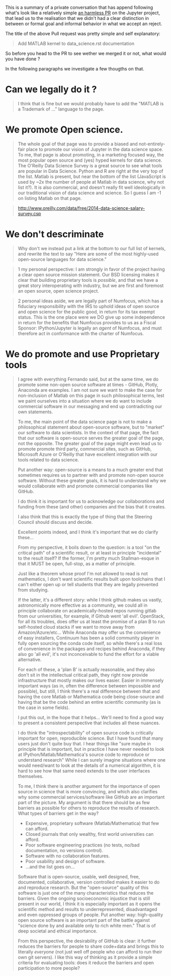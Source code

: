 
This is a summary of a private conversation that has append following what's
look like a relatively simple [an harmless
PR](https://github.com/jupyter/jupyter/pull/21) on the Jupyter project, that
lead us to the realisation that we didn't had a clear distinction in between
or formal goal and informal behavior in what we accept an reject.

The title of the above Pull request was pretty simple and self explanatory:

> Add MATLAB kernel to data_science.rst documentation

So before you head to the PR to see wether we merged it or not, 
what would you have done ?

In the following paragraphs we investigate a few thougths on that.


# Can we legally do it ?

> I think that is fine but we would probably have to add the "MATLAB is
a Trademark of ..." language to the page.

# We promote Open science.

> The whole goal of that page was to provide a biased and
> not-entirely-fair place to promote our vision of Jupyter in the data
> science space. To me, that page is about promoting, in a marketing
> focused way, the most popular open source and (yes) hyped kernels for
> data science. The O'Reilly Data Science Survey is a great source to
> see what tools are popular in Data Science. Python and R are right at
> the very top of the list. Matlab is present, but near the bottom of
> the list (JavaScript is used by ~2x the number of people at Matlab in
> data science, why not list it?). It is also commercial, and doesn't
> really fit well ideologically in our traditional vision of data
> science and science. So I guess I am -1 on listing Matlab on that
> page.

> http://www.oreilly.com/data/free/2014-data-science-salary-survey.csp



# We don't descriminate

> Why don't we instead put a link at the bottom to our full list of kernels, and rewrite the text to say "Here are some of the most highly-used open-source languages for data science."



> 1 my personal perspective: I am strongly in favor of the project having a clear open source mission statement.  Our BSD licensing makes it clear that building proprietary tools is *possible*, and that we have a great story interoperating with industry, but we are first and foremost an open source, open science project.

> 2 personal ideas aside, we are legally part of Numfocus, which has a fiduciary responsibility with the IRS to uphold ideas of open source and open science for the public good, in return for its tax exempt status.  This is the one place were we DO give up some independence in return for the benefits that Numfocus provides to us as a Fiscal Sponsor: IPython/Jupyter is legally an *agent* of Numfocus, and must therefore act in conformance with the charter of Numfocus.


# We do promote and use Proprietary tools

>I agree with everything Fernando said, but at the same time, we do
>promote some non-open source software at times - GitHub, Plotly,
>Anaconda are examples. I am not sure we want to make the case for
>non-inclusion of Matlab on this page in such philosophical terms, lest
>we paint ourselves into a situation where we do want to include
>commercial software in our messaging and end up contradicting our own
>statements.
>
>To me, the main point of the data science page is not to make a
>philosophical statement about open-source software, but to "market"
>our software to data scientists. In the context of that page, the fact
>that our software is open-source serves the greater goal of the page,
>not the opposite. The greater goal of the page might even lead us to
>promote promote third party, commercial sites, such as GitHub,
>Microsoft Azure or O'Reilly that have excellent integration with our
>tools related to data science.
>
>Put another way: open-source is a means to a much greater end that
>sometimes requires us to partner with and promote non-open source
>software. Without these greater goals, it is hard to understand why we
>would collaborate with and promote commercial companies like GitHub.
>
>I do think it is important for us to acknowledge our collaborations
>and funding from these (and other) companies and the bias that it
>creates.
>
>I also think that this is exactly the type of thing that the Steering
>Council should discuss and decide.
>
>

>Excellent points indeed, and I think it's important that we do clarify these...
>
>From my perspective, it boils down to the question: is a tool "on the critical path" of a scientific result, or at least in principle "incidental" to the result itself?  If the former, I'm pretty much Stallman-esque in that it MUST be open, full-stop, as a matter of principle.  
>
>Just like a theorem whose proof I'm not allowed to read is not mathematics, I don't want scientific results built upon toolchains that I can't either open up or tell students that they are legally prevented from studying.
>
>If the latter, it's a different story: while I think github makes us vastly, astronomically more effective as a community, we could all in principle collaborate on academically-hosted repos running gitlab from our universities, for example, if Github went 'all evil'.  OpenStack, for all its troubles, does offer us at least the promise of a plan B to run self-hosted cloud stacks if we want to move away from Amazon/Azure/etc...  While Anaconda may offer us the convenience of easy installers, Continuum has been a solid community player in fully open sourcing the conda code itself, so while there's a real loss of convenience in the packages and recipes behind Anaconda, if they also go 'all evil', it's not inconceivable to fund the effort for a viable alternative.
>
>For each of these, a 'plan B' is actually reasonable, and they also don't sit in the intellectual critical path, they right now provide infrastructure that mostly makes our lives easier.  Easier in immensely important ways (as in, often the difference between impossible and possible), but still, I think there's a real difference between that and having the core Matlab or Mathematica code being close-source and having that be the code behind an entire scientific community (as is the case in some fields).
>
>
>I put this out, in the hope that it helps...  We'll need to find a good way to present a consistent perspective that includes all these nuances.
>


> I do think the "introspectability" of open source code is critically
> important for open, reproducible science. But I have found that many
> users just don't quite buy that. I hear things like "sure maybe in
> principle that is important, but in practice I have never needed to
> look at IPython/Matlab/Mathematica's source code to reproduce or
> understand research" While I can surely imagine situations where one
> would need/want to look at the details of a numerical algorithm, it is
> hard to see how that same need extends to the user interfaces
> themselves.
> 
> To me, I think there is another argument for the importance of open
> source in science that is more convincing, and which also clarifies
> why some commercial services/software like GitHub are an important
> part of the picture. My argument is that there should be as few
> barriers as possible for others to reproduce the results of research.
> What types of barriers get in the way?
> 
> * Expensive, proprietary software (Matlab/Mathematica) that few can afford.
> * Closed journals that only wealthy, first world universities can afford.
> * Poor software engineering practices (no tests, no/bad documentation,
> no versions control).
> * Software with no collaboration features.
> * Poor usability and design of software.
> * ...and the list goes on...
> 
> Software that is open-source, usable, well designed, free, documented,
> collaborative, version controlled makes it easier to do and reproduce
> research. But the "open-source" quality of this software is just one
> of the many characteristics that reduces the barriers. Given the
> ongoing socioeconomic injustice that is still present in our world, I
> think it is especially important as it opens the scientific method and
> results to underrepresented, disadvantaged and even oppressed groups
> of people. Put another way: high-quality open source software is an
> important part of the battle against "science done by and available
> only to rich white men." That is of deep societal and ethical
> importance.
> 
> From this perspective, the desirability of GitHub is clear: it further
> reduces the barriers for people to share code+data and brings this to
> literally *everyone* (not just well off people who can afford to run
> their own git servers). I like this way of thinking as it provide a
> simple criteria for evaluating tools: does it reduce the barriers and
> open participation to more people?
